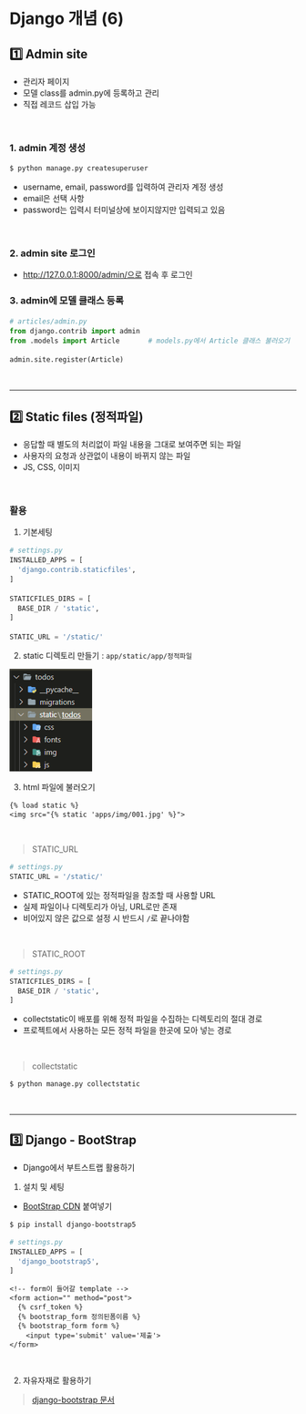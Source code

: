 # Django 개념 (6)

   

## 1️⃣ Admin site

- 관리자 페이지
- 모델 class를 admin.py에 등록하고 관리
- 직접 레코드 삽입 가능

​    

### 1. admin 계정 생성

```bash
$ python manage.py createsuperuser
```

- username, email, password를 입력하여 관리자 계정 생성
- email은 선택 사항
- password는 입력시 터미널상에 보이지않지만 입력되고 있음

​    

### 2. admin site 로그인

- http://127.0.0.1:8000/admin/으로 접속 후 로그인



### 3. admin에 모델 클래스 등록

```python
# articles/admin.py
from django.contrib import admin
from .models import Article       # models.py에서 Article 클래스 불러오기

admin.site.register(Article)
```

​    

---

## 2️⃣ Static files (정적파일)

- 응답할 때 별도의 처리없이 파일 내용을 그대로 보여주면 되는 파일
- 사용자의 요청과 상관없이 내용이 바뀌지 않는 파일
- JS, CSS, 이미지

​    

### 활용

1. 기본세팅

```python
# settings.py
INSTALLED_APPS = [
  'django.contrib.staticfiles',
]

STATICFILES_DIRS = [
  BASE_DIR / 'static',
]

STATIC_URL = '/static/'
```

2. static 디렉토리 만들기 : `app/static/app/정적파일`

![image-20221005172227770](Django정리(5).assets/image-20221005172227770.png)

3. html 파일에 불러오기

```django
{% load static %}
<img src="{% static 'apps/img/001.jpg' %}">
```

​    

> STATIC_URL

```python
# settings.py
STATIC_URL = '/static/'
```

- STATIC_ROOT에 있는 정적파일을 참조할 때 사용할 URL
- 실제 파일이나 디렉토리가 아님, URL로만 존재
- 비어있지 않은 값으로 설정 시 반드시 `/`로 끝나야함

​    

> STATIC_ROOT

```python
# settings.py
STATICFILES_DIRS = [
  BASE_DIR / 'static',
]
```

- collectstatic이 배포를 위해 정적 파일을 수집하는 디렉토리의 절대 경로
- 프로젝트에서 사용하는 모든 정적 파일을 한곳에 모아 넣는 경로

​    

> collectstatic

```bash
$ python manage.py collectstatic
```

​    

---

## 3️⃣ Django - BootStrap

- Django에서 부트스트랩 활용하기

1. 설치 및 세팅

- [BootStrap CDN](https://getbootstrap.kr/docs/5.2/getting-started/introduction/) 붙여넣기

```bash
$ pip install django-bootstrap5
```

```python
# settings.py
INSTALLED_APPS = [
  'django_bootstrap5',
]
```

```django
<!-- form이 들어갈 template -->
<form action="" method="post">
  {% csrf_token %}
  {% bootstrap_form 정의된폼이름 %}
  {% bootstrap_form form %}
	<input type='submit' value='제출'>
</form>
```

​    

2. 자유자재로 활용하기

> [django-bootstrap 문서](https://django-bootstrap-v5.readthedocs.io/en/latest/templatetags.html)

